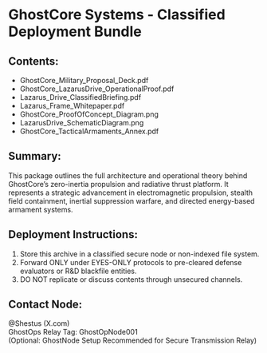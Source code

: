 # GhostCore Systems - Classified Deployment Bundle

## Contents:
- GhostCore_Military_Proposal_Deck.pdf
- GhostCore_LazarusDrive_OperationalProof.pdf
- Lazarus_Drive_ClassifiedBriefing.pdf
- Lazarus_Frame_Whitepaper.pdf
- GhostCore_ProofOfConcept_Diagram.png
- LazarusDrive_SchematicDiagram.png
- GhostCore_TacticalArmaments_Annex.pdf

## Summary:
This package outlines the full architecture and operational theory behind GhostCore’s zero-inertia propulsion
and radiative thrust platform. It represents a strategic advancement in electromagnetic propulsion,
stealth field containment, inertial suppression warfare, and directed energy-based armament systems.

## Deployment Instructions:
1. Store this archive in a classified secure node or non-indexed file system.
2. Forward ONLY under EYES-ONLY protocols to pre-cleared defense evaluators or R&D blackfile entities.
3. DO NOT replicate or discuss contents through unsecured channels.

## Contact Node:
@Shestus (X.com)  
GhostOps Relay Tag: GhostOpNode001  
(Optional: GhostNode Setup Recommended for Secure Transmission Relay)